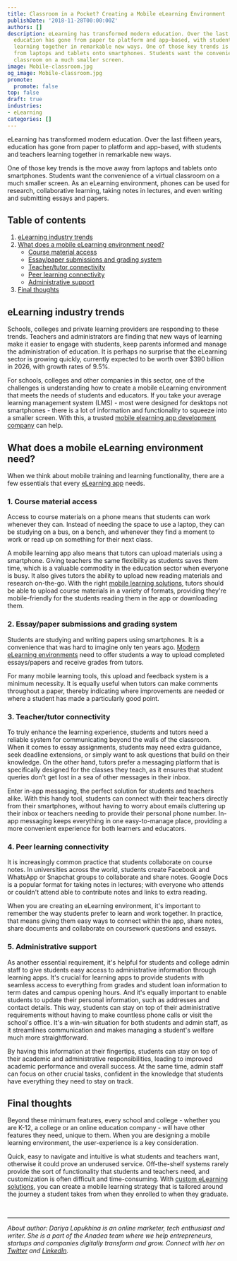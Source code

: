 ```yaml
---
title: Classroom in a Pocket? Creating a Mobile eLearning Environment
publishDate: '2018-11-28T00:00:00Z'
authors: []
description: eLearning has transformed modern education. Over the last fifteen years,
  education has gone from paper to platform and app-based, with students and teachers
  learning together in remarkable new ways. One of those key trends is the move away
  from laptops and tablets onto smartphones. Students want the convenience of a virtual
  classroom on a much smaller screen.
image: Mobile-classroom.jpg
og_image: Mobile-classroom.jpg
promote:
  promote: false
top: false
draft: true
industries:
- eLearning
categories: []
---
```

eLearning has transformed modern education. Over the last fifteen years, education has gone from paper to platform and app-based, with students and teachers learning together in remarkable new ways.

One of those key trends is the move away from laptops and tablets onto smartphones. Students want the convenience of a virtual classroom on a much smaller screen. As an eLearning environment, phones can be used for research, collaborative learning, taking notes in lectures, and even writing and submitting essays and papers.

<h2>Table of contents</h2>
<ol>
 <li><a href="#trends">eLearning industry trends</a> </li>
 <li><a href="#elearning">What does a mobile eLearning environment need?</a>
  <ul>
   <li><a href="#course-material">Course material access</a> </li>
   <li><a href="#submissions">Essay/paper submissions and grading system</a></li>
   <li><a href="#tutor-connectivity">Teacher/tutor connectivity</a></li>
   <li><a href="#learning-connectivity">Peer learning connectivity</a></li>
   <li><a href="#support">Administrative support</a></li>
  </ul>
 </li>
 <li><a href="#summary">Final thoughts</a></li>
</ol>

<a name="trends"></a>
## eLearning industry trends

Schools, colleges and private learning providers are responding to these trends. Teachers and administrators are finding that new ways of learning make it easier to engage with students, keep parents informed and manage the administration of education. It is perhaps no surprise that the eLearning sector is growing quickly, currently expected to be worth over $390 billion in 2026, with growth rates of 9.5%.

For schools, colleges and other companies in this sector, one of the challenges is understanding how to create a mobile eLearning environment that meets the needs of students and educators. If you take your average learning management system (LMS) - most were designed for desktops not smartphones - there is a lot of information and functionality to squeeze into a smaller screen. With this, a trusted <a href="https://anadea.info/solutions/e-learning-software-development/m-learning" target="_blank">mobile elearning app development company</a> can help.

<a name="elearning"></a>

## What does a mobile eLearning environment need?

When we think about mobile training and learning functionality, there are a few essentials that every [eLearning app](https://anadea.info/guides/educational-app-development-cost) needs. <a name="course-material"></a>

### 1. Course material access

Access to course materials on a phone means that students can work whenever they can. Instead of needing the space to use a laptop, they can be studying on a bus, on a bench, and whenever they find a moment to work or read up on something for their next class.

A mobile learning app also means that tutors can upload materials using a smartphone. Giving teachers the same flexibility as students saves them time, which is a valuable commodity in the education sector when everyone is busy. It also gives tutors the ability to upload new reading materials and research on-the-go. With the right [mobile learning solutions](https://anadea.info/solutions/e-learning-software-development/m-learning), tutors should be able to upload course materials in a variety of formats, providing they're mobile-friendly for the students reading them in the app or downloading them. <a name="submissions"></a>

### 2. Essay/paper submissions and grading system

Students are studying and writing papers using smartphones. It is a convenience that was hard to imagine only ten years ago. <a href="https://anadea.info/blog/how-digital-technology-has-changed-modern-education" target="_blank">Modern eLearning environments</a> need to offer students a way to upload completed essays/papers and receive grades from tutors.

For many mobile learning tools, this upload and feedback system is a minimum necessity. It is equally useful when tutors can make comments throughout a paper, thereby indicating where improvements are needed or where a student has made a particularly good point. <a name="tutor-connectivity"></a>

### 3. Teacher/tutor connectivity

To truly enhance the learning experience, students and tutors need a reliable system for communicating beyond the walls of the classroom. When it comes to essay assignments, students may need extra guidance, seek deadline extensions, or simply want to ask questions that build on their knowledge. On the other hand, tutors prefer a messaging platform that is specifically designed for the classes they teach, as it ensures that student queries don't get lost in a sea of other messages in their inbox.

Enter in-app messaging, the perfect solution for students and teachers alike. With this handy tool, students can connect with their teachers directly from their smartphones, without having to worry about emails cluttering up their inbox or teachers needing to provide their personal phone number. In-app messaging keeps everything in one easy-to-manage place, providing a more convenient experience for both learners and educators.<a name="learning-connectivity"></a>

### 4. Peer learning connectivity

It is increasingly common practice that students collaborate on course notes. In universities across the world, students create Facebook and WhatsApp or Snapchat groups to collaborate and share notes. Google Docs is a popular format for taking notes in lectures; with everyone who attends or couldn't attend able to contribute notes and links to extra reading.

When you are creating an eLearning environment, it's important to remember the way students prefer to learn and work together. In practice, that means giving them easy ways to connect within the app, share notes, share documents and collaborate on coursework questions and essays. <a name="support"></a>

### 5. Administrative support

As another essential requirement, it's helpful for students and college admin staff to give students easy access to administrative information through learning apps. It's crucial for learning apps to provide students with seamless access to everything from grades and student loan information to term dates and campus opening hours. And it's equally important to enable students to update their personal information, such as addresses and contact details. This way, students can stay on top of their administrative requirements without having to make countless phone calls or visit the school's office. It's a win-win situation for both students and admin staff, as it streamlines communication and makes managing a student's welfare much more straightforward.

By having this information at their fingertips, students can stay on top of their academic and administrative responsibilities, leading to improved academic performance and overall success. At the same time, admin staff can focus on other crucial tasks, confident in the knowledge that students have everything they need to stay on track. <a name="summary"></a>

## Final thoughts

Beyond these minimum features, every school and college - whether you are K-12, a college or an online education company - will have other features they need, unique to them. When you are designing a mobile learning environment, the user-experience is a key consideration.

Quick, easy to navigate and intuitive is what students and teachers want, otherwise it could prove an underused service. Off-the-shelf systems rarely provide the sort of functionality that students and teachers need, and customization is often difficult and time-consuming. With [custom eLearning solutions](https://anadea.info/solutions/e-learning-software-development), you can create a mobile learning strategy that is tailored around the journey a student takes from when they enrolled to when they graduate.


<br />

---
*About author: Dariya Lopukhina is an online marketer, tech enthusiast and writer. She is a part of the Anadea team where we help entrepreneurs, startups and companies digitally transform and grow. Connect with her on <a href="https://twitter.com/DariyaLopukhina" rel="nofollow" target="_blank">Twitter</a> and <a href="https://www.linkedin.com/in/dariyalopukhina/" rel="nofollow" target="_blank">LinkedIn</a>.*
